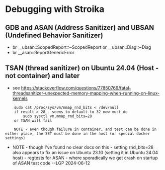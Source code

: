 # Debugging with Stroika

## GDB and ASAN (Address Sanitizer) and UBSAN (Undefined Behavior Sanitizer)

* br __ubsan::ScopedReport::~ScopedReport or __ubsan::Diag::~Diag
* br __asan::ReportGenericError

## TSAN (thread sanitizer) on Ubuntu 24.04 (Host - not container) and later

- see https://stackoverflow.com/questions/77850769/fatal-threadsanitizer-unexpected-memory-mapping-when-running-on-linux-kernels

~~~
	sudo cat /proc/sys/vm/mmap_rnd_bits < /dev/null
    if result > 28 - seems to default to 32 now must do
        sudo sysctl vm.mmap_rnd_bits=28
    or TSAN will fail

    NOTE - even though failure in container, and test can be done in either place, the SET must be done in the host (or special docker settings)
~~~

- NOTE - though I've found no clear docs on this - setting rnd_bits=28
  also appears to fix an issue on Ubuntu 23.10 (setting it in Ubuntu 24.04 host) - regtests for ASAN - where sporadically we get crash on startup of ASAN test code --LGP 2024-06-12
